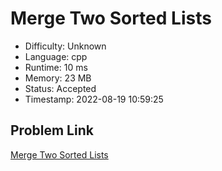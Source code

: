 # Merge Two Sorted Lists

- Difficulty: Unknown
- Language: cpp
- Runtime: 10 ms
- Memory: 23 MB
- Status: Accepted
- Timestamp: 2022-08-19 10:59:25

## Problem Link
[Merge Two Sorted Lists](https://leetcode.com/problems/merge-two-sorted-lists)

